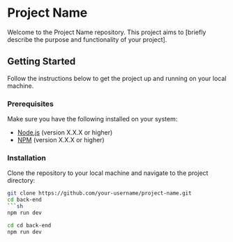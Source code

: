 # Project Name

Welcome to the Project Name repository. This project aims to [briefly describe the purpose and functionality of your project].

## Getting Started

Follow the instructions below to get the project up and running on your local machine.

### Prerequisites

Make sure you have the following installed on your system:

- [Node.js](https://nodejs.org/) (version X.X.X or higher)
- [NPM](https://www.npmjs.com/) (version X.X.X or higher)

### Installation

Clone the repository to your local machine and navigate to the project directory:

```sh
git clone https://github.com/your-username/project-name.git
cd back-end
```sh
npm run dev

cd cd back-end
npm run dev
